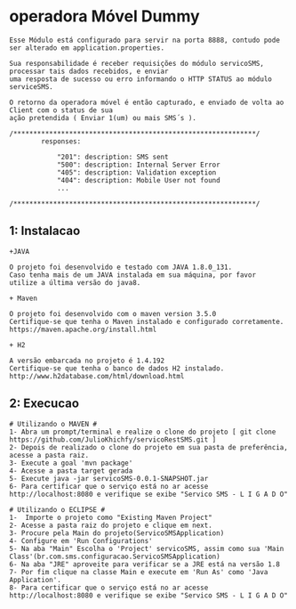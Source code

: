 # operadora Móvel Dummy #

	Esse Módulo está configurado para servir na porta 8888, contudo pode ser alterado em application.properties.
	
	Sua responsabilidade é receber requisições do módulo servicoSMS, processar tais dados recebidos, e enviar 
	uma resposta de sucesso ou erro informando o HTTP STATUS ao módulo serviceSMS.
	
	O retorno da operadora móvel é então capturado, e enviado de volta ao Client com o status de sua 
	ação pretendida ( Enviar 1(um) ou mais SMS´s ).
 
	/*************************************************************/
			responses:
 
 				"201": description: SMS sent 
				"500": description: Internal Server Error 
				"405": description: Validation exception 
				"404": description: Mobile User not found
				...

	/*************************************************************/


## 1: Instalacao ##

	+JAVA
 	
 	O projeto foi desenvolvido e testado com JAVA 1.8.0_131.
 	Caso tenha mais de um JAVA instalada em sua máquina, por favor
 	utilize a última versão do java8.
 	
	+ Maven
	
 	O projeto foi desenvolvido com o maven version 3.5.0
 	Certifique-se que tenha o Maven instalado e configurado corretamente. https://maven.apache.org/install.html
 	  
	+ H2
	
	A versão embarcada no projeto é 1.4.192
	Certifique-se que tenha o banco de dados H2 instalado. http://www.h2database.com/html/download.html
	
 
## 2: Execucao ##

	# Utilizando o MAVEN #
	1- Abra um prompt/terminal e realize o clone do projeto [ git clone https://github.com/JulioKhichfy/servicoRestSMS.git ]
	2- Depois de realizado o clone do projeto em sua pasta de preferência, acesse a pasta raiz.
	3- Execute a goal 'mvn package'
	4- Acesse a pasta target gerada
	5- Execute java -jar servicoSMS-0.0.1-SNAPSHOT.jar
	6- Para certificar que o serviço está no ar acesse http://localhost:8080 e verifique se exibe "Servico SMS - L I G A D O"
	
	# Utilizando o ECLIPSE #
	1-	Importe o projeto como "Existing Maven Project"
	2- Acesse a pasta raiz do projeto e clique em next.
	3- Procure pela Main do projeto(ServicoSMSApplication) 
	4- Configure em 'Run Configurations'
	5- Na aba "Main" Escolha o 'Project' servicoSMS, assim como sua 'Main Class'(br.com.sms.configuracao.ServicoSMSApplication)
	6- Na aba "JRE" aproveite para verificar se a JRE está na versão 1.8
	7- Por fim clique na classe Main e execute em 'Run As' como 'Java Application'.
	8- Para certificar que o serviço está no ar acesse http://localhost:8080 e verifique se exibe "Servico SMS - L I G A D O" 

	

